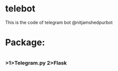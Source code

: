 # telebot
This is the code of telegram bot @nitjamshedpurbot
<h1>Package:<h1> 
 <h3>>1>Telegram.py
 2>Flask</h3>

